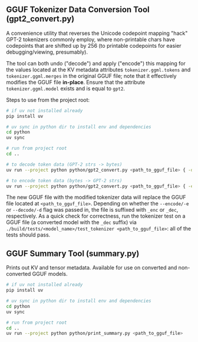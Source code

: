 ## GGUF Tokenizer Data Conversion Tool (gpt2_convert.py)

A convenience utility that reverses the Unicode codepoint mapping "hack" GPT-2 tokenizers commonly employ, where non-printable chars have codepoints that are shifted up by 256 (to printable codepoints for easier debugging/viewing, presumably). 

The tool can both undo ("decode") and apply ("encode") this mapping for the values located at the KV metadata attributes `tokenizer.ggml.tokens` and `tokenizer.ggml.merges` in the original GGUF file; note that it effectively modifies the GGUF file **in-place**. Ensure that the attribute `tokenizer.ggml.model` exists and is equal to `gpt2`.

Steps to use from the project root:

```bash
# if uv not installed already
pip install uv

# uv sync in python dir to install env and dependencies
cd python
uv sync

# run from project root
cd ..

# to decode token data (GPT-2 strs -> bytes)
uv run --project python python/gpt2_convert.py <path_to_gguf_file> { -d | --decode }

# to encode token data (bytes -> GPT-2 strs)
uv run --project python python/gpt2_convert.py <path_to_gguf_file> { -e | --encode }
```

The new GGUF file with the modified tokenizer data will replace the GGUF file located at `<path_to_gguf_file>`. Depending on whether the `--encode/-e` or `--decode/-d` flag was passed in, the file is suffixed with `_enc` or `_dec`, respectively. As a quick check for correctness, run the tokenizer test on a GGUF file (a converted model with the `_dec` suffix) via `./build/tests/<model_name>/test_tokenizer <path_to_gguf_file>`: all of the tests should pass.

## GGUF Summary Tool (summary.py)

Prints out KV and tensor metadata. Available for use on converted and non-converted GGUF models.

```bash
# if uv not installed already
pip install uv

# uv sync in python dir to install env and dependencies
cd python
uv sync

# run from project root
cd ..
uv run --project python python/print_summary.py <path_to_gguf_file>
```